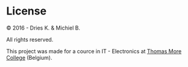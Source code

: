 License
=======

&copy; 2016 - Dries K. & Michiel B.

All rights reserved. 

This project was made for a cource in IT - Electronics at [Thomas More College](http://www.thomasmore.be/) (Belgium).
